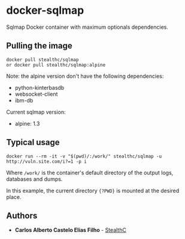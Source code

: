 # docker-sqlmap

Sqlmap Docker container with maximum optionals dependencies.

## Pulling the image

```
docker pull stealthc/sqlmap
or docker pull stealthc/sqlmap:alpine
```

Note: the alpine version don't have the following dependencies:
- python-kinterbasdb
- websocket-client
- ibm-db


Current sqlmap version:
- alpine: 1.3

## Typical usage

```
docker run --rm -it -v "$(pwd)/:/work/" stealthc/sqlmap -u http://vuln.site.com/i?=1 -p i
```

Where `/work/` is the container's default directory of the output logs, databases and dumps.

In this example, the current directory `{?PWD}` is mounted at the desired place.

## Authors

* **Carlos Alberto Castelo Elias Filho** - [StealthC](https://github.com/StealthC)
